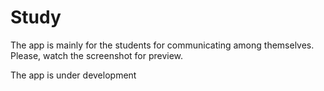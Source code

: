 # Study

The app is mainly for the students for communicating among themselves. Please, watch the screenshot for preview.

The app is under development
